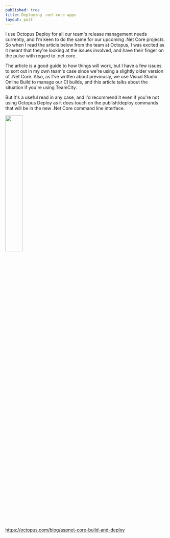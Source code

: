 ```yaml
---
published: true
title: Deploying .net core apps
layout: post
---
```

I use Octopus Deploy for all our team's release management needs currently, and I'm keen to do the same for our upcoming .Net Core projects. So when I read the article below from the team at Octopus, I was excited as it meant that they're looking at the issues involved, and have their finger on the pulse with regard to .net core. 

The article is a good guide to how things will work, but I have a few issues to sort out in my own team's case since we're using a slightly older version of .Net Core.  Also, as I've written about previously, we use Visual Studio Online Build to manage our CI builds, and this article talks about the situation if you're using TeamCity. 

But it's a useful read in any case, and I'd recommend it even if you're not using Octopus Deploy as it does touch on the publish/deploy commands that will be in the new .Net Core command line interface. 

<a href="https://octopus.com/blog/aspnet-core-build-and-deploy"><img width="33%" src="https://i.octopus.com/blog/201603-screenshot2016-03-09at11.08.29am-Z67T.png" /><br/>
https://octopus.com/blog/aspnet-core-build-and-deploy</a>